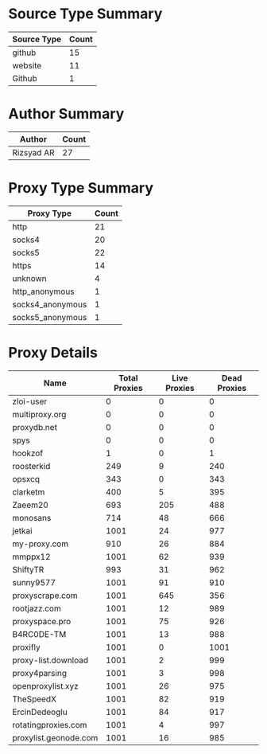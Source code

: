 # Source Type Summary

| Source Type | Count |
|-------------|-------|
| github | 15 |
| website | 11 |
| Github | 1 |


# Author Summary

| Author | Count |
|--------|-------|
| Rizsyad AR | 27 |


# Proxy Type Summary

| Proxy Type | Count |
|------------|-------|
| http | 21 |
| socks4 | 20 |
| socks5 | 22 |
| https | 14 |
| unknown | 4 |
| http_anonymous | 1 |
| socks4_anonymous | 1 |
| socks5_anonymous | 1 |


# Proxy Details

| Name | Total Proxies | Live Proxies | Dead Proxies |
|------|---------------|--------------|---------------|
| zloi-user | 0 | 0 | 0 |
| multiproxy.org | 0 | 0 | 0 |
| proxydb.net | 0 | 0 | 0 |
| spys | 0 | 0 | 0 |
| hookzof | 1 | 0 | 1 |
| roosterkid | 249 | 9 | 240 |
| opsxcq | 343 | 0 | 343 |
| clarketm | 400 | 5 | 395 |
| Zaeem20 | 693 | 205 | 488 |
| monosans | 714 | 48 | 666 |
| jetkai | 1001 | 24 | 977 |
| my-proxy.com | 910 | 26 | 884 |
| mmppx12 | 1001 | 62 | 939 |
| ShiftyTR | 993 | 31 | 962 |
| sunny9577 | 1001 | 91 | 910 |
| proxyscrape.com | 1001 | 645 | 356 |
| rootjazz.com | 1001 | 12 | 989 |
| proxyspace.pro | 1001 | 75 | 926 |
| B4RC0DE-TM | 1001 | 13 | 988 |
| proxifly | 1001 | 0 | 1001 |
| proxy-list.download | 1001 | 2 | 999 |
| proxy4parsing | 1001 | 3 | 998 |
| openproxylist.xyz | 1001 | 26 | 975 |
| TheSpeedX | 1001 | 82 | 919 |
| ErcinDedeoglu | 1001 | 84 | 917 |
| rotatingproxies.com | 1001 | 4 | 997 |
| proxylist.geonode.com | 1001 | 16 | 985 |
